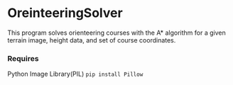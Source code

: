 # OreinteeringSolver
This program solves orienteering courses with the A* algorithm for a given terrain image, height data, and set of course coordinates.

### Requires
Python Image Library(PIL)
  `pip install Pillow`
